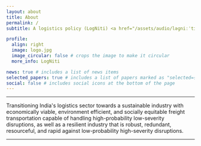 ```yaml
---
layout: about
title: About
permalink: /
subtitle: A logistics policy (LogNiti) <a href="/assets/audio/ləɡniːˈtɪ.wav" target="_blank" rel="noopener noreferrer">[ləɡniːˈtɪ]</a> lab for sustainable and resilience logistics.

profile:
  align: right
  image: logo.jpg
  image_circular: false # crops the image to make it circular
  more_info: LogNiti

news: true # includes a list of news items
selected_papers: true # includes a list of papers marked as "selected={true}"
social: false # includes social icons at the bottom of the page
---
```


---

Transitioning India's logistics sector towards a sustainable industry with economically viable, environment efficient, and socially equitable freight transportation capable of handling high-probability low-severity disruptions, as well as a resilient industry that is robust, redundant, resourceful, and rapid against low-probability high-severity disruptions.

---

